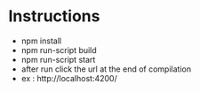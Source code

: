 # Instructions
* npm install
* npm run-script build
* npm run-script start
* after run click the url at the end of compilation
* ex : http://localhost:4200/